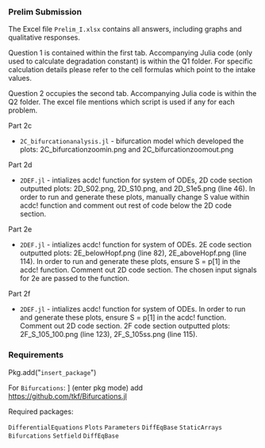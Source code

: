 ### Prelim Submission

The Excel file ``Prelim_I.xlsx`` contains all answers, including graphs and qualitative responses.

Question 1 is contained within the first tab.
Accompanying Julia code (only used to calculate degradation constant) is within the Q1 folder.
For specific calculation details please refer to the cell formulas which point to the intake values.

Question 2 occupies the second tab. Accompanying Julia code is within the Q2 folder. The excel file mentions which script is used if any for each problem.


Part 2c
- ``2C_bifurcationanalysis.jl`` - bifurcation model which developed the plots: 2C_bifurcationzoomin.png and 2C_bifurcationzoomout.png 


Part 2d
- ``2DEF.jl`` - intializes acdc! function for system of ODEs, 2D code section outputted plots: 2D_S02.png, 2D_S10.png, and 2D_S1e5.png (line 46). In order to run and generate these plots, manually change S value within acdc! function and comment out rest of code below the 2D code section.


Part 2e
- ``2DEF.jl`` - intializes acdc! function for system of ODEs. 2E code section outputted plots: 2E_belowHopf.png (line 82), 2E_aboveHopf.png (line 114). In order to run and generate these plots, ensure S = p[1] in the acdc! function. Comment out 2D code section. The chosen input signals for 2e are passed to the function.


Part 2f
- ``2DEF.jl`` - intializes acdc! function for system of ODEs. In order to run and generate these plots, ensure S = p[1] in the acdc! function. Comment out 2D code section. 2F code section outputted plots: 2F_S_105_100.png (line 123), 2F_S_105ss.png (line 115). 



### Requirements

Pkg.add("``insert_package``")

For ``Bifurcations``:  ] (enter pkg mode) add https://github.com/tkf/Bifurcations.jl

Required packages: 

``DifferentialEquations``
``Plots``
``Parameters``
``DiffEqBase``
``StaticArrays``
``Bifurcations`` 
``Setfield``
``DiffEqBase``



